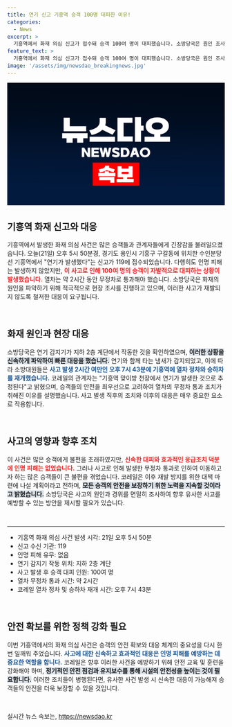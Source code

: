 ```yaml
---
title: 연기 신고 기흥역 승객 100명 대피한 이유!
categories:
  - News
excerpt: >
  기흥역에서 화재 의심 신고가 접수돼 승객 100여 명이 대피했습니다. 소방당국은 원인 조사 중이며, 연기 감지기의 작동이 확인됐습니다. 자세한 경과는 계속 밝혀질 예정입니다.
feature_text: >
  기흥역에서 화재 의심 신고가 접수돼 승객 100여 명이 대피했습니다. 소방당국은 원인 조사 중이며, 연기 감지기의 작동이 확인됐습니다. 자세한 경과는 계속 밝혀질 예정입니다.
image: '/assets/img/newsdao_breakingnews.jpg'
---
```


<p><img src="/assets/img/newsdao_breakingnews.jpg" alt="implanttips 속보" /></p>

<h2 data-ke-size="size26">기흥역 화재 신고와 대응</h2>

<p data-ke-size="size16">기흥역에서 발생한 화재 의심 사건은 많은 승객들과 관계자들에게 긴장감을 불러일으켰습니다. 오늘(21일) 오후 5시 50분경, 경기도 용인시 기흥구 구갈동에 위치한 수인분당선 기흥역에서 "연기가 발생했다"는 신고가 119에 접수되었습니다. 다행히도 인명 피해는 발생하지 않았지만, <b><span style="color: #ee2323;">이 사고로 인해 100여 명의 승객이 자발적으로 대피하는 상황이 발생했습니다.</span></b> 열차는 약 2시간 동안 무정차로 통과해야 했습니다. 소방당국은 화재의 원인을 파악하기 위해 적극적으로 현장 조사를 진행하고 있으며, 이러한 사고가 재발되지 않도록 철저한 대응이 요구됩니다.</p>

<p data-ke-size="size16">&nbsp;</p>

<h2 data-ke-size="size26">화재 원인과 현장 대응</h2>

<p data-ke-size="size16">소방당국은 연기 감지기가 지하 2층 계단에서 작동한 것을 확인하였으며, <b><span style="background-color: #21538527;">이러한 상황을 신속하게 파악하여 빠른 대응을 했습니다.</span></b> 연기와 함께 타는 냄새가 감지되었고, 이에 따라 소방대원들은 <b><span style="color: #1a5490;">사고 발생 2시간 여만인 오후 7시 43분에 기흥역에 열차 정차와 승하차를 재개했습니다.</span></b> 코레일의 관계자는 "기흥역 맞이방 천장에서 연기가 발생한 것으로 추정된다"고 밝혔으며, 승객들의 안전을 최우선으로 고려하여 열차의 무정차 통과 조치가 취해진 이유를 설명했습니다. 사고 발생 직후의 조치와 이후의 대응은 매우 중요한 요소로 작용합니다.</p>

<p data-ke-size="size16">&nbsp;</p>

<h2 data-ke-size="size26">사고의 영향과 향후 조치</h2>

<p data-ke-size="size16">이 사건은 많은 승객에게 불편을 초래하였지만, <b><span style="color: #ee2323;">신속한 대피와 효과적인 응급조치 덕분에 인명 피해는 없었습니다.</span></b> 그러나 사고로 인해 발생한 무정차 통과로 인하여 이동하고자 하는 많은 승객들이 큰 불편을 겪었습니다. 코레일은 이후 재발 방지를 위한 대책 마련에 나설 계획이라고 전하며, <b><span style="background-color: #21538527;">모든 승객의 안전을 보장하기 위한 노력을 지속할 것이라고 밝혔습니다.</span></b> 소방당국은 사고의 원인과 경위를 면밀히 조사하여 향후 유사한 사고를 예방할 수 있는 방안을 제시할 필요가 있습니다.</p>

<p data-ke-size="size16">&nbsp;</p>

<hr>

<ul>
    <li>기흥역 화재 의심 사건 발생 시각: 21일 오후 5시 50분</li>
    <li>신고 수신 기관: 119</li>
    <li>인명 피해 유무: 없음</li>
    <li>연기 감지기 작동 위치: 지하 2층 계단</li>
    <li>사고 발생 후 승객 대피 인원: 100여 명</li>
    <li>열차 무정차 통과 시간: 약 2시간</li>
    <li>코레일 열차 정차 및 승하차 재개 시간: 오후 7시 43분</li>
</ul>

<p data-ke-size="size16">&nbsp;</p>

<h2 data-ke-size="size26">안전 확보를 위한 정책 강화 필요</h2>

<p data-ke-size="size16">이번 기흥역에서의 화재 의심 사건은 승객의 안전 확보와 대응 체계의 중요성을 다시 한번 일깨워 주었습니다. <b><span style="color: #1a5490;">사고에 대한 신속하고 효과적인 대응은 인명 피해를 예방하는 데 중요한 역할을 합니다.</span></b> 코레일은 향후 이러한 사건을 예방하기 위해 안전 교육 및 훈련을 강화해야 하며, <b><span style="background-color: #21538527;">정기적인 안전 점검과 유지보수를 통해 시설의 안전성을 높이는 것이 필요합니다.</span></b> 이러한 조치들이 병행된다면, 유사한 사건 발생 시 신속한 대응이 가능해져 승객들의 안전을 더욱 보장할 수 있을 것입니다.</p>

<p data-ke-size="size16">&nbsp;</p>
실시간 뉴스 속보는, <a href="https://newsdao.kr" rel="dofollow">https://newsdao.kr</a>


